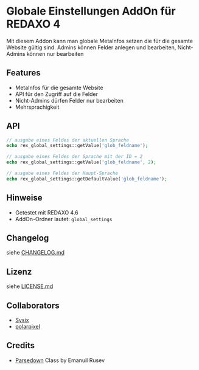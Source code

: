 Globale Einstellungen AddOn für REDAXO 4
========================================

Mit diesem Addon kann man globale MetaInfos setzen die für die gesamte Website gültig sind. Admins können Felder anlegen und bearbeiten, Nicht-Admins können nur bearbeiten

Features
--------

* MetaInfos für die gesamte Website
* API für den Zugriff auf die Felder
* Nicht-Admins dürfen Felder nur bearbeiten
* Mehrsprachigkeit

API
---

```php
// ausgabe eines Feldes der aktuellen Sprache
echo rex_global_settings::getValue('glob_feldname');

// ausgabe eines Feldes der Sprache mit der ID = 2
echo rex_global_settings::getValue('glob_feldname', 2);

// ausgabe eines Feldes der Haupt-Sprache
echo rex_global_settings::getDefaultValue('glob_feldname');
```

Hinweise
--------

* Getestet mit REDAXO 4.6
* AddOn-Ordner lautet: `global_settings`

Changelog
---------

siehe [CHANGELOG.md](CHANGELOG.md)

Lizenz
------

siehe [LICENSE.md](LICENSE.md)

Collaborators
-------------

* [Sysix](https://github.com/Sysix)
* [polarpixel](https://github.com/polarpixel)

Credits
-------

* [Parsedown](http://parsedown.org/) Class by Emanuil Rusev

